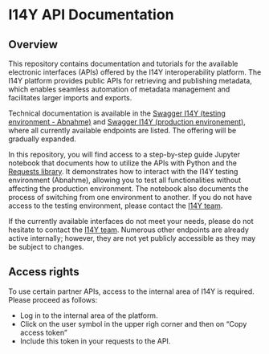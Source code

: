 # I14Y API Documentation
## Overview
This repository contains documentation and tutorials for the available electronic interfaces (APIs) offered by the I14Y interoperability platform. 
The I14Y platform provides public APIs for retrieving and publishing metadata, which enables seamless automation of metadata management and facilitates larger imports and exports.

Technical documentation is available in the [Swagger I14Y (testing environment - Abnahme)](https://iop-partner-a.app.cfap02.atlantica.admin.ch/api/index.html) and [Swagger I14Y (production environement)](https://iop-partner.app.cfap02.atlantica.admin.ch/api/index.html), where all currently available endpoints are listed. The offering will be gradually expanded.

In this repository, you will find access to a step-by-step guide Jupyter notebook that documents how to utilize the APIs with Python and the [Requests library](https://requests.readthedocs.io/en/latest/user/quickstart/). It demonstrates how to interact with the I14Y testing environment (Abnahme), allowing you to test all functionalities without affecting the production environment. The notebook also documents the process of switching from one environment to another. If you do not have access to the testing environment, please contact the [I14Y team](mailto:i14y@bfs.admin.ch).

If the currently available interfaces do not meet your needs, please do not hesitate to contact the [I14Y team](mailto:i14y@bfs.admin.ch). Numerous other endpoints are already active internally; however, they are not yet publicly accessible as they may be subject to changes.

## Access rights 
To use certain partner APIs, access to the internal area of I14Y is required. Please proceed as follows: 
- Log in to the internal area of the platform.
- Click on the user symbol in the upper righ corner and then on “Copy access token”
- Include this token in your requests to the API. 
